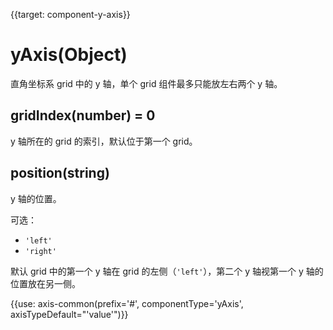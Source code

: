 
{{target: component-y-axis}}

# yAxis(Object)

直角坐标系 grid 中的 y 轴，单个 grid 组件最多只能放左右两个 y 轴。

## gridIndex(number) = 0

y 轴所在的 grid 的索引，默认位于第一个 grid。

## position(string)

y 轴的位置。

可选：
+ `'left'`
+ `'right'`

默认 grid 中的第一个 y 轴在 grid 的左侧（`'left'`），第二个 y 轴视第一个 y 轴的位置放在另一侧。

{{use: axis-common(prefix='#', componentType='yAxis', axisTypeDefault="'value'")}}

